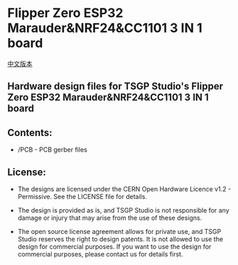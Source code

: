 # Flipper Zero ESP32 Marauder&NRF24&CC1101 3 IN 1 board
[中文版本](readme_cn.md)

## Hardware design files for TSGP Studio's Flipper Zero ESP32 Marauder&NRF24&CC1101 3 IN 1 board

## Contents:
* /PCB - PCB gerber files


## License:

* The designs are licensed under the CERN Open Hardware Licence v1.2 - Permissive. See the LICENSE file for details.



* The design is provided as is, and TSGP Studio is not responsible for any damage or injury that may arise from the use of these designs.



* The open source license agreement allows for private use, and TSGP Studio reserves the right to design patents. It is not allowed to use the design for commercial purposes. If you want to use the design for commercial purposes, please contact us for details first.
